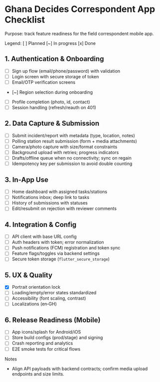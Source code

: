 # Ghana Decides Correspondent App Checklist

Purpose: track feature readiness for the field correspondent mobile app.

Legend: [ ] Planned  [~] In progress  [x] Done

## 1. Authentication & Onboarding
- [ ] Sign up flow (email/phone/password) with validation
- [ ] Login screen with secure storage of token
- [ ] Email/OTP verification screens
- [~] Region selection during onboarding
- [ ] Profile completion (photo, id, contact)
- [ ] Session handling (refresh/reauth on 401)

## 2. Data Capture & Submission
- [ ] Submit incident/report with metadata (type, location, notes)
- [ ] Polling station result submission (form + media attachments)
- [ ] Camera/photo capture with size/format constraints
- [ ] Background upload with retries; progress indicators
- [ ] Drafts/offline queue when no connectivity; sync on regain
 - [ ] Idempotency key per submission to avoid double counting

## 3. In‑App Use
- [ ] Home dashboard with assigned tasks/stations
- [ ] Notifications inbox; deep link to tasks
- [ ] History of submissions with statuses
- [ ] Edit/resubmit on rejection with reviewer comments

## 4. Integration & Config
- [ ] API client with base URL config
- [ ] Auth headers with token; error normalization
- [ ] Push notifications (FCM) registration and token sync
- [ ] Feature flags/toggles via backend settings
 - [ ] Secure token storage (`flutter_secure_storage`)

## 5. UX & Quality
- [x] Portrait orientation lock
- [ ] Loading/empty/error states standardized
- [ ] Accessibility (font scaling, contrast)
- [ ] Localizations (en‑GH)

## 6. Release Readiness (Mobile)
- [ ] App icons/splash for Android/iOS
- [ ] Store build configs (prod/stage) and signing
- [ ] Crash reporting and analytics
- [ ] E2E smoke tests for critical flows

Notes
- Align API payloads with backend contracts; confirm media upload endpoints and size limits.
